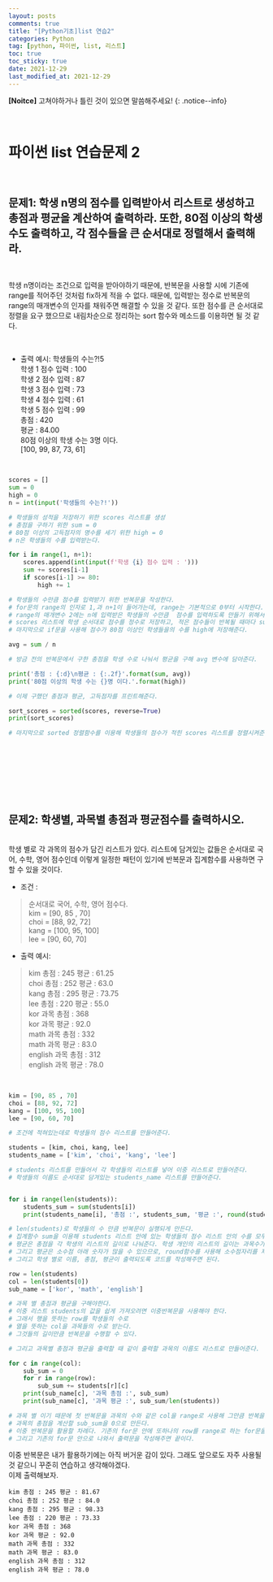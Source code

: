 ```yaml
---
layout: posts
comments: true
title: "[Python기초]list 연습2"
categories: Python
tag: [python, 파이썬, list, 리스트]
toc: true
toc_sticky: true
date: 2021-12-29
last_modified_at: 2021-12-29
---
```


**[Noitce]** 고쳐야하거나 틀린 것이 있으면 말씀해주세요!
{: .notice--info}

<br>

# 파이썬 list 연습문제 2




<br>

## 문제1: **학생 n명의 점수를 입력받아서 리스트로 생성하고 총점과 평균을 계산하여 출력하라. 또한, 80점 이상의 학생 수도 출력하고, 각 점수들을 큰 순서대로 정렬해서 출력해라.**



<br>

학생 n명이라는 조건으로 입력을 받아야하기 때문에, 반복문을 사용할 시에 기존에 range를 적어주던 것처럼 fix하게 적을 수 없다. 때문에, 입력받는 정수로 반복문의 range의 매개변수의 인자를 채워주면 해결할 수 있을 것 같다. 또한 점수를 큰 순서대로 정렬을 요구 했으므로 내림차순으로 정리하는 sort 함수와 메소드를 이용하면 될 것 같다.

<br>

- 출력 예시:
학생들의 수는?!5  
학생 1 점수 입력 : 100  
학생 2 점수 입력 : 87  
학생 3 점수 입력 : 73  
학생 4 점수 입력 : 61  
학생 5 점수 입력 : 99  
총점 : 420  
평균 : 84.00  
80점 이상의 학생 수는 3명 이다.  
[100, 99, 87, 73, 61]  



<br>


```python
scores = []
sum = 0
high = 0
n = int(input('학생들의 수는?!'))

# 학생들의 성적을 저장하기 위한 scores 리스트를 생성
# 총점을 구하기 위한 sum = 0
# 80점 이상의 고득점자의 명수를 세기 위한 high = 0
# n은 학생들의 수를 입력받는다.

```


```python
for i in range(1, n+1):
    scores.append(int(input(f'학생 {i} 점수 입력 : ')))
    sum += scores[i-1]
    if scores[i-1] >= 80:
        high += 1

# 학생들의 수만큼 점수를 입력받기 위한 반복문을 작성한다.
# for문의 range의 인자로 1,과 n+1이 들어가는데, range는 기본적으로 0부터 시작한다. 그래서 점수입력 창에 '학생 0 점수 입력: '으로 만들 수 없기에 1로 적어줬다.
# range의 매개변수 2에는 n에 입력받은 학생들의 수만큼  점수를 입력하도록 만들기 위해서 n+1을 적어줬다.
# scores 리스트에 학생 순서대로 점수를 정수로 저장하고, 적은 점수들이 반복될 때마다 sum에 저장되도록 sum += score[i-1]를 사용했다.
# 마지막으로 if문을 사용해 점수가 80점 이상인 학생들을의 수를 high에 저장해준다. 

```


```python
avg = sum / n

# 방금 전의 반복문에서 구한 총점을 학생 수로 나눠서 평균을 구해 avg 변수에 담아준다.
```

```python
print('총점 : {:d}\n평균 : {:.2f}'.format(sum, avg))
print('80점 이상의 학생 수는 {}명 이다.'.format(high))

# 이제 구했던 총점과 평균, 고득점자를 프린트해준다.
```
```python
sort_scores = sorted(scores, reverse=True)
print(sort_scores)

# 마지막으로 sorted 정렬함수를 이용해 학생들의 점수가 적힌 scores 리스트를 정렬시켜준다. reverse = True는 내림차순으로 정렬이 될 수 있게 만들어준다. 그리고 고득점 순으로 정리가 되었는지 프린트문으로 확인해준다.
```

<br>
<br>
<br>
<br>
<br>
<br>


## 문제2: **학생별, 과목별 총점과 평균점수를 출력하시오.**

<br>
 학생 별로 각 과목의 점수가 담긴 리스트가 있다. 리스트에 담겨있는 값들은 순서대로 국어, 수학, 영어 점수인데 이렇게 일정한 패턴이 있기에 반복문과 집계함수를 사용하면 구할 수 있을 것이다.



<br>

- 조건 :
 > 순서대로 국어, 수학, 영어 점수다.  
 > kim = [90, 85 , 70]  
 > choi = [88, 92, 72]  
 > kang = [100, 95, 100]  
 > lee = [90, 60, 70]  

- 출력 예시:
 > kim 총점 : 245 평균 : 61.25  
 > choi 총점 : 252 평균 : 63.0  
 > kang 총점 : 295 평균 : 73.75  
 > lee 총점 : 220 평균 : 55.0  
 > kor 과목 총점 : 368  
 > kor 과목 평균 : 92.0  
 > math 과목 총점 : 332  
 > math 과목 평균 : 83.0  
 > english 과목 총점 : 312  
 > english 과목 평균 : 78.0  
  

<br>


```python
kim = [90, 85 , 70]
choi = [88, 92, 72]
kang = [100, 95, 100]
lee = [90, 60, 70]

# 조건에 적혀있는데로 학생들의 점수 리스트를 만들어준다.
```


```python
students = [kim, choi, kang, lee]
students_name = ['kim', 'choi', 'kang', 'lee']

# students 리스트를 만들어서 각 학생들의 리스트를 넣어 이중 리스트로 만들어준다.
# 학생들의 이름도 순서대로 담겨있는 students_name 리스트를 만들어준다.

```

```python

for i in range(len(students)):
    students_sum = sum(students[i])
    print(students_name[i], '총점 :', students_sum, '평균 :', round(students_sum/len(students[i]), 2))

# len(students)로 학생들의 수 만큼 반복문이 실행되게 만든다.
# 집계함수 sum을 이용해 students 리스트 안에 있는 학생들의 점수 리스트 안의 수를 모두 더해 students_sum 안에 저장해준다.
# 평균은 총점을 각 학생의 리스트의 길이로 나눠준다. 학생 개인의 리스트의 길이는 과목수가 되기 때문이다.
# 그리고 평균은 소수점 아래 숫자가 많을 수 있으므로, round함수를 사용해 소수점자리를 제한해준다.
# 그리고 학생 별로 이름, 총점, 평균이 출력되도록 코드를 작성해주면 된다.

```

```python
row = len(students)
col = len(students[0])
sub_name = ['kor', 'math', 'english']

# 과목 별 총점과 평균을 구해야한다.
# 이중 리스트 students의 값을 쉽게 가져오려면 이중반복문을 사용해야 한다.
# 그래서 행을 뜻하는 row를 학생들의 수로
# 열을 뜻하는 col을 과목들의 수로 받는다.
# 그것들의 길이만큼 반복문을 수행할 수 있다.

# 그리고 과목별 총점과 평균을 출력할 때 같이 출력할 과목의 이름도 리스트로 만들어준다.

```

```python
for c in range(col):
    sub_sum = 0
    for r in range(row):
        sub_sum += students[r][c]
    print(sub_name[c], '과목 총점 :', sub_sum)
    print(sub_name[c], '과목 평균 :', sub_sum/len(students))

# 과목 별 이기 때문에 첫 반복문을 과목의 수와 같은 col을 range로 사용해 그만큼 반복을 시행한다.
# 과목의 총점을 계산할 sub_sum을 0으로 만든다.
# 이중 반복문을 활용할 차례다. 기존의 for문 안에 또하나의 row를 range로 하는 for문을 작성해, 과목별 학생들의 점수를 인덱싱해 총점에 더해준다.
# 그리고 기존의 for문 안으로 나와서 출력문을 작성해주면 끝이다.

```

이중 반복문은 내가 활용하기에는 아직 버거운 감이 있다. 그래도 앞으로도 자주 사용될 것 같으니 꾸준히 연습하고 생각해야겠다.  
이제 출력해보자.

```
kim 총점 : 245 평균 : 81.67
choi 총점 : 252 평균 : 84.0
kang 총점 : 295 평균 : 98.33
lee 총점 : 220 평균 : 73.33
kor 과목 총점 : 368
kor 과목 평균 : 92.0
math 과목 총점 : 332
math 과목 평균 : 83.0
english 과목 총점 : 312
english 과목 평균 : 78.0
```